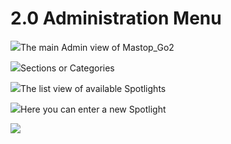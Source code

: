 # 2.0 Administration Menu

![](/assets/image001.png)The main Admin view of Mastop\_Go2

![](/assets/image003.png)Sections or Categories



![](/assets/image004.png)The list view of available Spotlights

![](/assets/image005.png)Here you can enter a new Spotlight

![](/assets/logoXoops.jpg)